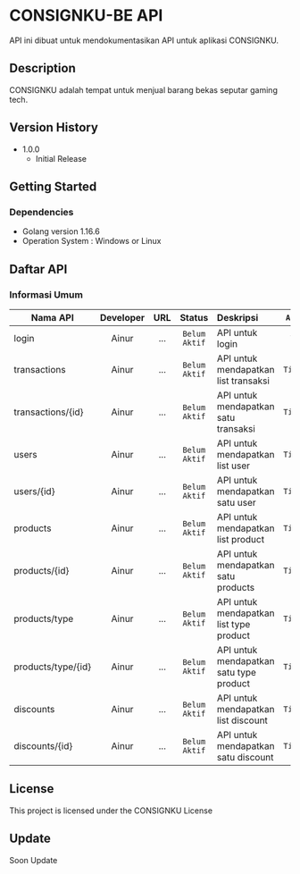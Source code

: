 # CONSIGNKU-BE API

API ini dibuat untuk mendokumentasikan API untuk aplikasi CONSIGNKU.

## Description

CONSIGNKU adalah tempat untuk menjual barang bekas seputar gaming tech.


## Version History

- 1.0.0
  - Initial Release

## Getting Started

### Dependencies

- Golang version 1.16.6
- Operation System : Windows or Linux


## Daftar API

### Informasi Umum

| Nama API        | Developer | URL | Status  | Deskripsi | `Auth` |
| --------------- |:---------:|:---:|:-------:|:----------|:------:|
| login | Ainur | ... | `Belum Aktif` | API untuk login | `Ya` |
| transactions | Ainur | ... | `Belum Aktif` | API untuk mendapatkan list transaksi | `Tidak` |
| transactions/{id} | Ainur | ... | `Belum Aktif` | API untuk mendapatkan satu transaksi  | `Tidak` |
| users | Ainur | ... | `Belum Aktif` | API untuk mendapatkan list user  | `Tidak` |
| users/{id} | Ainur | ... | `Belum Aktif` | API untuk mendapatkan satu user  | `Tidak` |
| products | Ainur | ... | `Belum Aktif` | API untuk mendapatkan list product  | `Tidak` |
| products/{id} | Ainur | ... | `Belum Aktif` | API untuk mendapatkan satu products  | `Tidak` |
| products/type | Ainur | ... | `Belum Aktif` | API untuk mendapatkan list type product  | `Tidak` |
| products/type/{id} | Ainur | ... | `Belum Aktif` | API untuk mendapatkan satu type product  | `Tidak` |
| discounts | Ainur | ... | `Belum Aktif` | API untuk mendapatkan list discount  | `Tidak` |
| discounts/{id} | Ainur | ... | `Belum Aktif` | API untuk mendapatkan satu discount  | `Tidak` |


## License

This project is licensed under the CONSIGNKU License


## Update

Soon Update

